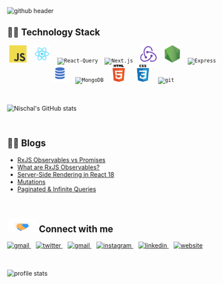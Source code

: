 <img src="https://i.imgur.com/hGCUgHl.gif" alt="github header" />

## 👨‍💻 Technology Stack

<div align="center">
<code><img height="40" src="https://raw.githubusercontent.com/github/explore/80688e429a7d4ef2fca1e82350fe8e3517d3494d/topics/javascript/javascript.png" alt="Javascript"></code> &nbsp;&nbsp;
<code><img height="40" src="https://raw.githubusercontent.com/github/explore/80688e429a7d4ef2fca1e82350fe8e3517d3494d/topics/react/react.png" alt="React and React Native"></code> &nbsp;&nbsp;
<code><img height="40" src="https://react-query-v2.tanstack.com/_next/static/images/emblem-light-628080660fddb35787ff6c77e97ca43e.svg" alt="React-Query"></code> &nbsp;&nbsp;
<code><img height="40" src="https://upload.wikimedia.org/wikipedia/commons/thumb/8/8e/Nextjs-logo.svg/800px-Nextjs-logo.svg.png" alt="Next.js"></code> &nbsp;&nbsp;
<code><img height="40" src="https://raw.githubusercontent.com/github/explore/80688e429a7d4ef2fca1e82350fe8e3517d3494d/topics/redux/redux.png" alt="Redux"></code> &nbsp;&nbsp;
<code><img height="40" src="https://raw.githubusercontent.com/github/explore/80688e429a7d4ef2fca1e82350fe8e3517d3494d/topics/nodejs/nodejs.png" alt="Node.js"></code> &nbsp;&nbsp;
<code><img height="40" src="https://avatars1.githubusercontent.com/u/5658226?s=200&v=4" alt="Express"></code> &nbsp;&nbsp;
<code><img height="40" src="https://raw.githubusercontent.com/github/explore/80688e429a7d4ef2fca1e82350fe8e3517d3494d/topics/sql/sql.png" alt="MySQL"></code> &nbsp;&nbsp;
<code><img height="40" src="https://avatars1.githubusercontent.com/u/45120?s=200&v=4" alt="MongoDB"></code> &nbsp;&nbsp;
<code><img height="40" src="https://raw.githubusercontent.com/github/explore/80688e429a7d4ef2fca1e82350fe8e3517d3494d/topics/html/html.png" alt="HTML"></code> &nbsp;&nbsp;
<code><img height="40" src="https://raw.githubusercontent.com/github/explore/80688e429a7d4ef2fca1e82350fe8e3517d3494d/topics/css/css.png" alt="CSS"></code> &nbsp;&nbsp;
<code><img height="30" src="https://git-scm.com/images/logo@2x.png" alt="git"></code> &nbsp;&nbsp;
</div>

</br>
</br>

![Nischal's GitHub stats](https://github-readme-stats.vercel.app/api?username=nischaldutt&theme=vue&show_icons=true)

</br>

## ✍🏻 Blogs
<!-- DEVTO-BLOG-LIST:START -->
- [RxJS Observables vs Promises](https://dev.to/nischal_dutt/rxjs-observables-vs-promises-572f)
- [What are RxJS Observables?](https://dev.to/nischal_dutt/what-are-rxjs-observables-2jhk)
- [Server-Side Rendering in React 18](https://dev.to/nischal_dutt/server-side-rendering-in-react-18-1m4h)
- [Mutations](https://dev.to/nischal_dutt/mutations-3d31)
- [Paginated &amp; Infinite Queries](https://dev.to/nischal_dutt/paginated-infinite-queries-182p)
<!-- DEVTO-BLOG-LIST:END -->

</br>

## <img src="https://github.com/SatYu26/SatYu26/blob/master/Assets/Handshake.gif" height="32px"> Connect with me

<div>
  <a href="mailto:nischaldutt01@gmail.com">
    <img alt="gmail" width="34px" src="https://upload.wikimedia.org/wikipedia/commons/7/7e/Gmail_icon_%282020%29.svg" />
  </a> &nbsp;&nbsp;
  <a href="https://twitter.com/nischal_dutt">
    <img alt="twitter" width="34px" src="https://upload.wikimedia.org/wikipedia/commons/thumb/4/4f/Twitter-logo.svg/200px-Twitter-logo.svg.png" />
  </a> &nbsp;&nbsp;
  <a href="https://dev.to/nischal_dutt">
    <img alt="gmail" width="28px" src="https://pbs.twimg.com/profile_images/1389789795065335809/A8H1fuQb_400x400.jpg" />
  </a> &nbsp;&nbsp;
  <a href="https://www.instagram.com/nischal_dutt">
    <img alt="instagram" width="30px" src="https://upload.wikimedia.org/wikipedia/commons/9/96/Instagram.svg" />
  </a> &nbsp;&nbsp;
  <a href="https://www.linkedin.com/in/nischal-dutt">
    <img alt="linkedin" width="30px" src="https://avatars.githubusercontent.com/u/357098?s=200&v=4" />
  </a> &nbsp;&nbsp;
  <a href="https://nischaldutt.netlify.app/">
    <img alt="website" width="30px" src="https://i.imgur.com/Bk9wcrn.png" />
  </a>
</div>

</br>
</br>

![profile stats](https://komarev.com/ghpvc/?username=nischaldutt&color=brightgreen)
